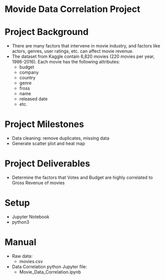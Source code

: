 # Movide Data Correlation Project

# Project Background

- There are many factors that intervene in movie industry, and factors like actors, genres, user ratings, etc. can affect movie revenue.
- The dataset from Kaggle contain 6,820 movies (220 movies per year, 1986-2016). Each movie has the following attributes:
  - budget
  - company
  - country
  - genre
  - fross
  - name
  - released date
  - etc.

# Project Milestones

- Data cleaning: remove duplicates, missing data
- Generate scatter plot and heat map

# Project Deliverables

- Determine the factors that Votes and Budget are highly correlated to Gross Revenue of movies

# Setup

- Jupyter Notebook
- python3

# Manual

- Raw data:
  - movies.csv
- Data Correlation python Jupyter file:
  - Movie_Data_Correlation.ipynb
